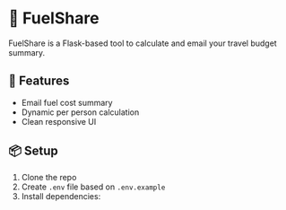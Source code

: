 # 🚗 FuelShare

FuelShare is a Flask-based tool to calculate and email your travel budget summary.

## 🚀 Features

- Email fuel cost summary
- Dynamic per person calculation
- Clean responsive UI

## 📦 Setup

1. Clone the repo
2. Create `.env` file based on `.env.example`
3. Install dependencies:
